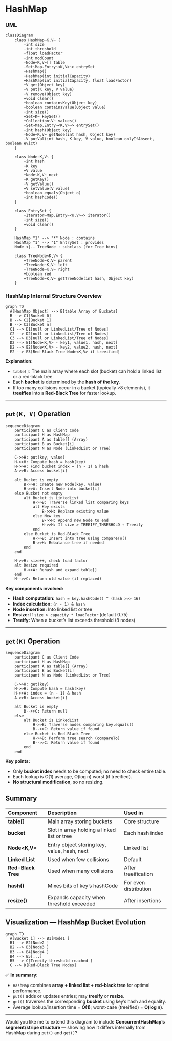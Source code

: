 

# HashMap

### UML 
```mermaid
classDiagram
    class HashMap~K,V~ {
        -int size
        -int threshold
        -float loadFactor
        -int modCount
        -Node~K,V~[] table
        -Set~Map.Entry~<K,V>~> entrySet
        +HashMap()
        +HashMap(int initialCapacity)
        +HashMap(int initialCapacity, float loadFactor)
        +V get(Object key)
        +V put(K key, V value)
        +V remove(Object key)
        +void clear()
        +boolean containsKey(Object key)
        +boolean containsValue(Object value)
        +int size()
        +Set~K~ keySet()
        +Collection~V~ values()
        +Set~Map.Entry~<K,V>~> entrySet()
        -int hash(Object key)
        -Node~K,V~ getNode(int hash, Object key)
        -V putVal(int hash, K key, V value, boolean onlyIfAbsent, boolean evict)
    }

    class Node~K,V~ {
        +int hash
        +K key
        +V value
        +Node~K,V~ next
        +K getKey()
        +V getValue()
        +V setValue(V value)
        +boolean equals(Object o)
        +int hashCode()
    }

    class EntrySet {
        +Iterator~Map.Entry~<K,V>~> iterator()
        +int size()
        +void clear()
    }

    HashMap "1" --> "*" Node : contains
    HashMap "1" --> "1" EntrySet : provides
    Node <|-- TreeNode : subclass (for Tree bins)

    class TreeNode~K,V~ {
        +TreeNode~K,V~ parent
        +TreeNode~K,V~ left
        +TreeNode~K,V~ right
        +boolean red
        +TreeNode~K,V~ getTreeNode(int hash, Object key)
    }

```

###  HashMap Internal Structure Overview

```mermaid
graph TD
  A[HashMap Object] --> B[table Array of Buckets]
  B --> C1[Bucket 0]
  B --> C2[Bucket 1]
  B --> C3[Bucket n]
  C1 --> D1[null or LinkedList/Tree of Nodes]
  C2 --> D2[null or LinkedList/Tree of Nodes]
  C3 --> D3[null or LinkedList/Tree of Nodes]
  D2 --> E1[Node<K,V> - key1, value1, hash, next]
  D2 --> E2[Node<K,V> - key2, value2, hash, next]
  E2 --> E3[Red-Black Tree Node<K,V> if treeified]
```

**Explanation:**

* `table[]`: The main array where each slot (bucket) can hold a linked list or a red-black tree.
* Each **bucket** is determined by the **hash of the key**.
* If too many collisions occur in a bucket (typically >8 elements), it **treeifies** into a **Red-Black Tree** for faster lookup.

---

## `put(K, V)` Operation 

```mermaid
sequenceDiagram
    participant C as Client Code
    participant H as HashMap
    participant A as table[] (Array)
    participant B as Bucket[i]
    participant N as Node (LinkedList or Tree)

    C->>H: put(key, value)
    H->>H: Compute hash = hash(key)
    H->>A: Find bucket index = (n - 1) & hash
    A->>B: Access bucket[i]

    alt Bucket is empty
        B->>H: Create new Node(key, value)
        H->>A: Insert Node into bucket[i]
    else Bucket not empty
        alt Bucket is LinkedList
            H->>B: Traverse linked list comparing keys
            alt Key exists
                B->>H: Replace existing value
            else New key
                B->>H: Append new Node to end
                H->>H: If size > TREEIFY_THRESHOLD → Treeify
            end
        else Bucket is Red-Black Tree
            H->>B: Insert into tree using compareTo()
            B->>H: Rebalance tree if needed
        end
    end

    H->>H: size++, check load factor
    alt Resize required
        H->>A: Rehash and expand table[]
    end
    H-->>C: Return old value (if replaced)
```

**Key components involved:**

* **Hash computation:** `hash = key.hashCode() ^ (hash >>> 16)`
* **Index calculation:** `(n - 1) & hash`
* **Node insertion:** Into linked list or tree
* **Resize:** If `size > capacity * loadFactor` (default 0.75)
* **Treeify:** When a bucket’s list exceeds threshold (8 nodes)

---

## `get(K)` Operation 

```mermaid
sequenceDiagram
    participant C as Client Code
    participant H as HashMap
    participant A as table[] (Array)
    participant B as Bucket[i]
    participant N as Node (LinkedList or Tree)

    C->>H: get(key)
    H->>H: Compute hash = hash(key)
    H->>A: index = (n - 1) & hash
    A->>B: Access bucket[i]

    alt Bucket is empty
        B-->>C: Return null
    else
        alt Bucket is LinkedList
            H->>B: Traverse nodes comparing key.equals()
            B-->>C: Return value if found
        else Bucket is Red-Black Tree
            H->>B: Perform tree search (compareTo)
            B-->>C: Return value if found
        end
    end
```

**Key points:**

* Only **bucket index** needs to be computed; no need to check entire table.
* Each lookup is O(1) average, O(log n) worst (if treeified).
* **No structural modification**, so no resizing.


##  Summary 

| Component          | Description                                 | Used in               |
| :----------------- | :------------------------------------------ | :-------------------- |
| **table[]**        | Main array storing buckets                  | Core structure        |
| **bucket**         | Slot in array holding a linked list or tree | Each hash index       |
| **Node<K,V>**      | Entry object storing key, value, hash, next | Linked list           |
| **Linked List**    | Used when few collisions                    | Default               |
| **Red-Black Tree** | Used when many collisions                   | After treeification   |
| **hash()**         | Mixes bits of key’s hashCode                | For even distribution |
| **resize()**       | Expands capacity when threshold exceeded    | After insertions      |


##  Visualization — HashMap Bucket Evolution

```mermaid
graph TD
  A[Bucket i] --> B1[Node1 ]
  B1 --> B2[Node2 ]
  B2 --> B3[Node3 ]
  B3 --> B4[Node4 ]
  B4 --> B5[...]
  B5 --> C[Treeify threshold reached ]
  C --> D[Red-Black Tree Nodes]
```

✅ **In summary:**

* `HashMap` combines **array + linked list + red-black tree** for optimal performance.
* `put()` adds or updates entries; may **treeify** or **resize**.
* `get()` traverses the corresponding **bucket** using key’s hash and equality.
* Average lookup/insertion time = **O(1)**; worst-case (treeified) = **O(log n)**.

---

Would you like me to extend this diagram to include **ConcurrentHashMap’s segment/stripe structure** — showing how it differs internally from HashMap during `put()` and `get()`?
